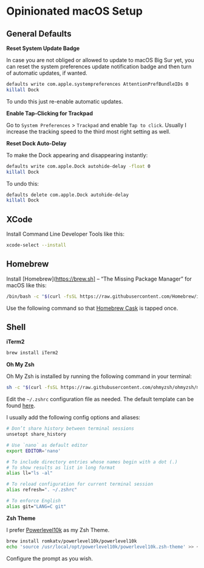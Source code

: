 # Opinionated macOS Setup

## General Defaults

**Reset System Update Badge**

In case you are not obliged or allowed to update to macOS Big Sur yet, you can reset the system preferences update notification badge and then turn of automatic updates, if wanted.

```bash
defaults write com.apple.systempreferences AttentionPrefBundleIDs 0
killall Dock
```

To undo this just re-enable automatic updates.

**Enable Tap-Clicking for Trackpad**

Go to `System Preferences` > `Trackpad` and enable `Tap to click`. Usually I increase the tracking speed to the third most right setting as well.

**Reset Dock Auto-Delay**

To make the Dock appearing and disappearing instantly:

```bash
defaults write com.apple.Dock autohide-delay -float 0
killall Dock
```

To undo this:

```bash
defaults delete com.apple.Dock autohide-delay
killall Dock
```

## XCode

Install Command Line Developer Tools like this:

```bash
xcode-select --install
```

## Homebrew

Install [Homebrew](https://brew.sh] – “The Missing Package Manager” for macOS like this:

```bash
/bin/bash -c "$(curl -fsSL https://raw.githubusercontent.com/Homebrew/install/HEAD/install.sh)"
```

Use the following command so that [Homebrew Cask](https://github.com/Homebrew/homebrew-cask) is tapped once.

## Shell

**iTerm2**

```bash
brew install iTerm2
```

**Oh My Zsh**

Oh My Zsh is installed by running the following command in your terminal:

```bash
sh -c "$(curl -fsSL https://raw.githubusercontent.com/ohmyzsh/ohmyzsh/master/tools/install.sh)"
```

Edit the `~/.zshrc` configuration file as needed. The default template can be found [here](https://raw.githubusercontent.com/ohmyzsh/ohmyzsh/master/templates/zshrc.zsh-template).

I usually add the following config options and aliases:

```bash
# Don’t share history between terminal sessions
unsetopt share_history

# Use `nano` as default editor
export EDITOR='nano'

# To include directory entries whose names begin with a dot (.)
# To show results as list in long format
alias ll="ls -al"

# To reload configuration for current terminal session
alias refresh=". ~/.zshrc"

# To enforce English
alias git="LANG=C git"
```

**Zsh Theme**

I prefer [Powerlevel10k](https://github.com/romkatv/powerlevel10k) as my Zsh Theme.

```bash
brew install romkatv/powerlevel10k/powerlevel10k
echo 'source /usr/local/opt/powerlevel10k/powerlevel10k.zsh-theme' >> ~/.zshrc
```

Configure the prompt as you wish.
